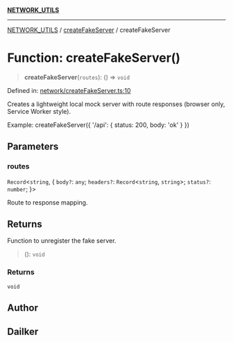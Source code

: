 [**NETWORK_UTILS**](../../README.md)

***

[NETWORK_UTILS](../../README.md) / [createFakeServer](../README.md) / createFakeServer

# Function: createFakeServer()

> **createFakeServer**(`routes`): () => `void`

Defined in: [network/createFakeServer.ts:10](https://github.com/dailker/everyutil-js/blob/7799f3f003cb23f425be3f1c83c38483e2648188/src/network/createFakeServer.ts#L10)

Creates a lightweight local mock server with route responses (browser only, Service Worker style).

Example: createFakeServer({ '/api': { status: 200, body: 'ok' } })

## Parameters

### routes

`Record`\<`string`, \{ `body?`: `any`; `headers?`: `Record`\<`string`, `string`\>; `status?`: `number`; \}\>

Route to response mapping.

## Returns

Function to unregister the fake server.

> (): `void`

### Returns

`void`

## Author

## Dailker
